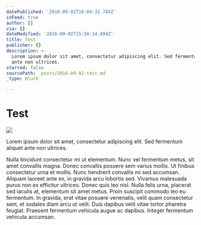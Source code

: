 ```yaml
---
datePublished: '2016-09-02T16:04:32.784Z'
inFeed: true
author: []
via: {}
dateModified: '2016-09-02T15:58:14.804Z'
title: Test
publisher: {}
description: >-
  Lorem ipsum dolor sit amet, consectetur adipiscing elit. Sed fermentum aliquet
  ante non ultrices. 
starred: false
sourcePath: _posts/2016-09-02-test.md
_type: Blurb

---
```

# Test
![](https://the-grid-user-content.s3-us-west-2.amazonaws.com/db98defa-d3eb-4249-a462-3aecd136eea7.png)

Lorem ipsum dolor sit amet, consectetur adipiscing elit. Sed fermentum aliquet ante non ultrices. 

Nulla tincidunt consectetur mi ut elementum. Nunc vel fermentum metus, sit amet convallis magna. Donec convallis posuere sem varius mollis. Ut finibus consectetur urna et mollis. Nunc hendrerit convallis mi sed accumsan. Aliquam laoreet ante ex, in gravida arcu lobortis sed. Vivamus malesuada purus non ex efficitur ultrices. Donec quis leo nisl. Nulla felis urna, placerat sed iaculis at, elementum sit amet metus. Proin suscipit commodo leo eu fermentum. In gravida, erat vitae posuere venenatis, velit quam consectetur sem, et sodales diam arcu ut velit. Duis dapibus velit vitae tortor pharetra feugiat. Praesent fermentum vehicula augue ac dapibus. Integer fermentum vehicula accumsan.